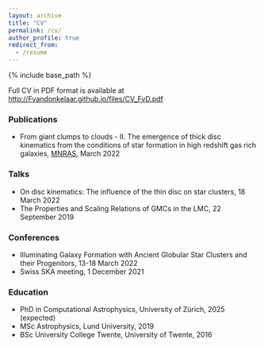 ```yaml
---
layout: archive
title: "CV"
permalink: /cv/
author_profile: true
redirect_from:
  - /resume
---
```

{% include base_path %}

Full CV in PDF format is available at <http://Fvandonkelaar.github.io/files/CV_FvD.pdf>

### Publications
* From giant clumps to clouds - II. The emergence of thick disc kinematics from the conditions of star formation in high redshift gas rich galaxies, [MNRAS](https://ui.adsabs.harvard.edu/abs/2021arXiv211013165V/abstract), March 2022

### Talks
* On disc kinematics: The influence of the thin disc on star clusters, 18 March 2022
* The Properties and Scaling Relations of GMCs in the LMC, 22 September 2019

### Conferences
* Illuminating Galaxy Formation with Ancient Globular Star Clusters and their Progenitors, 13-18 March 2022
* Swiss SKA meeting, 1 December 2021

### Education
* PhD in Computational Astrophysics, University of Zürich, 2025 (expected)
* MSc Astrophysics, Lund University, 2019
* BSc University College Twente, University of Twente, 2016





